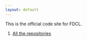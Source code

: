 ```yaml
---
layout: default
---
```


This is the official code site for FDCL.

1. [All the repositories](repos_all)
